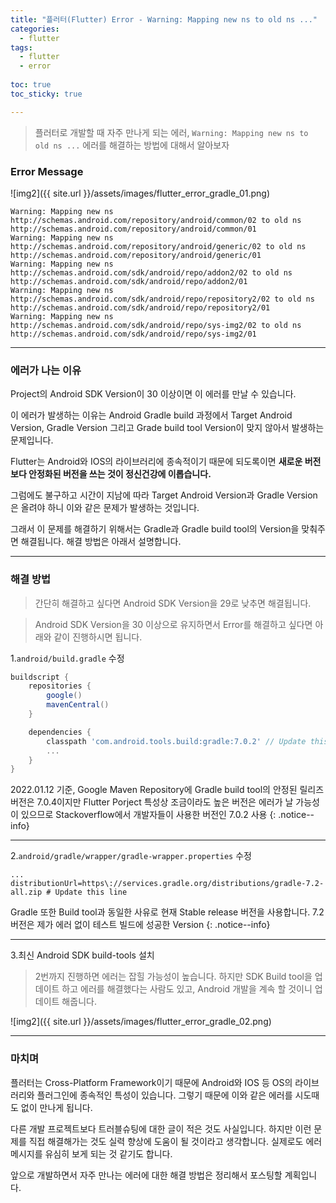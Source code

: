 ```yaml
---
title: "플러터(Flutter) Error - Warning: Mapping new ns to old ns ..."
categories:
  - flutter
tags:
  - flutter
  - error
  
toc: true
toc_sticky: true

---
```


> 플러터로 개발할 때 자주 만나게 되는 에러, `Warning: Mapping new ns to old ns ...` 에러를 해결하는 방법에 대해서 알아보자


### Error Message

![img2]({{ site.url }}/assets/images/flutter_error_gradle_01.png)

```terminal
Warning: Mapping new ns http://schemas.android.com/repository/android/common/02 to old ns http://schemas.android.com/repository/android/common/01
Warning: Mapping new ns http://schemas.android.com/repository/android/generic/02 to old ns http://schemas.android.com/repository/android/generic/01
Warning: Mapping new ns http://schemas.android.com/sdk/android/repo/addon2/02 to old ns http://schemas.android.com/sdk/android/repo/addon2/01
Warning: Mapping new ns http://schemas.android.com/sdk/android/repo/repository2/02 to old ns http://schemas.android.com/sdk/android/repo/repository2/01
Warning: Mapping new ns http://schemas.android.com/sdk/android/repo/sys-img2/02 to old ns http://schemas.android.com/sdk/android/repo/sys-img2/01
```

----------


### 에러가 나는 이유

Project의 Android SDK Version이 30 이상이면 이 에러를 만날 수 있습니다.

이 에러가 발생하는 이유는 Android Gradle build 과정에서 Target Android Version, Gradle Version 그리고 Grade build tool Version이 맞지 않아서 발생하는 문제입니다.

Flutter는 Android와 IOS의 라이브러리에 종속적이기 때문에 되도록이면 **새로운 버전보다 안정화된 버전을 쓰는 것이 정신건강에 이롭습니다.**

그럼에도 불구하고 시간이 지남에 따라 Target Android Version과 Gradle Version은 올려야 하니 이와 같은 문제가 발생하는 것입니다.

그래서 이 문제를 해결하기 위해서는 Gradle과 Gradle build tool의 Version을 맞춰주면 해결됩니다. 해결 방법은 아래서 설명합니다.


----------

### 해결 방법

> 간단히 해결하고 싶다면 Android SDK Version을 29로 낮추면 해결됩니다. 

> Android SDK Version을 30 이상으로 유지하면서 Error를 해결하고 싶다면 아래와 같이 진행하시면 됩니다.


1.`android/build.gradle` 수정 

```gradle
buildscript {
    repositories {
        google()
        mavenCentral()
    }

    dependencies {
        classpath 'com.android.tools.build:gradle:7.0.2' // Update this line
        ...
    }
}
```

2022.01.12 기준, Google Maven Repository에 Gradle build tool의 안정된 릴리즈 버전은 7.0.4이지만 Flutter Porject 특성상 조금이라도 높은 버전은 에러가 날 가능성이 있으므로 Stackoverflow에서 개발자들이 사용한 버전인 7.0.2 사용
{: .notice--info}

----------


2.`android/gradle/wrapper/gradle-wrapper.properties` 수정

```properties
...
distributionUrl=https\://services.gradle.org/distributions/gradle-7.2-all.zip # Update this line

```

Gradle 또한 Build tool과 동일한 사유로 현재 Stable release 버전을 사용합니다. 7.2 버전은 제가 에러 없이 테스트 빌드에 성공한 Version
{: .notice--info}


----------

3.최신 Android SDK build-tools 설치

> 2번까지 진행하면 에러는 잡힐 가능성이 높습니다. 하지만 SDK Build tool을 업데이트 하고 에러를 해결했다는 사람도 있고, Android 개발을 계속 할 것이니 업데이트 해줍니다.

![img2]({{ site.url }}/assets/images/flutter_error_gradle_02.png)


----------

### 마치며

플러터는 Cross-Platform Framework이기 때문에 Android와 IOS 등 OS의 라이브러리와 플러그인에 종속적인 특성이 있습니다. 그렇기 때문에 이와 같은 에러를 시도때도 없이 만나게 됩니다.

다른 개발 프로젝트보다 트러블슈팅에 대한 글이 적은 것도 사실입니다.  하지만 이런 문제를 직접 해결해가는 것도 실력 향상에 도움이 될 것이라고 생각합니다. 실제로도 에러 메시지를 유심히 보게 되는 것 같기도 합니다.

앞으로 개발하면서 자주 만나는 에러에 대한 해결 방법은 정리해서 포스팅할 계획입니다.

